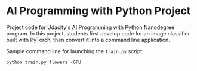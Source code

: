 # AI Programming with Python Project

Project code for Udacity's AI Programming with Python Nanodegree program. In this project, students first develop code for an image classifier built with PyTorch, then convert it into a command line application.

Sample command line for launching the `train.py` script:
```
python train.py flowers -GPU
```